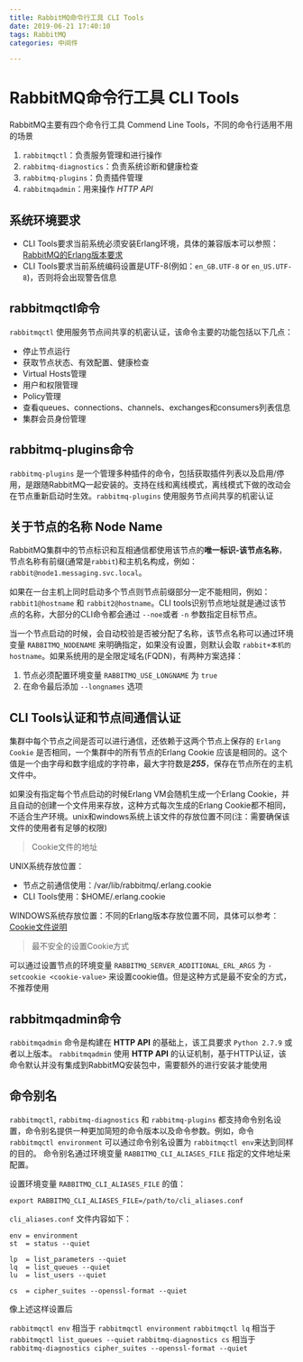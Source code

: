 ```yaml
---
title: RabbitMQ命令行工具 CLI Tools
date: 2019-06-21 17:40:10
tags: RabbitMQ
categories: 中间件

---
```


# RabbitMQ命令行工具 CLI Tools

RabbitMQ主要有四个命令行工具 Commend Line Tools，不同的命令行适用不用的场景

1. `rabbitmqctl`：负责服务管理和进行操作
2. `rabbitmq-diagnostics`：负责系统诊断和健康检查
3. `rabbitmq-plugins`：负责插件管理
4. `rabbitmqadmin`：用来操作 *HTTP API*

## 系统环境要求

- CLI Tools要求当前系统必须安装Erlang环境，具体的兼容版本可以参照： [RabbitMQ的Erlang版本要求](https://www.rabbitmq.com/which-erlang.html)
- CLI Tools要求当前系统编码设置是UTF-8(例如：`en_GB.UTF-8` or `en_US.UTF-8`)，否则将会出现警告信息

## rabbitmqctl命令

`rabbitmqctl` 使用服务节点间共享的机密认证，该命令主要的功能包括以下几点：

- 停止节点运行
- 获取节点状态、有效配置、健康检查
- Virtual Hosts管理
- 用户和权限管理
- Policy管理
- 查看queues、connections、channels、exchanges和consumers列表信息
- 集群会员身份管理

## rabbitmq-plugins命令

`rabbitmq-plugins` 是一个管理多种插件的命令，包括获取插件列表以及启用/停用，是跟随RabbitMQ一起安装的。支持在线和离线模式，离线模式下做的改动会在节点重新启动时生效。`rabbitmq-plugins` 使用服务节点间共享的机密认证

## 关于节点的名称 Node Name

RabbitMQ集群中的节点标识和互相通信都使用该节点的**唯一标识-该节点名称**，节点名称有前缀(通常是`rabbit`)和主机名构成，例如：`rabbit@node1.messaging.svc.local`。

如果在一台主机上同时启动多个节点则节点前缀部分一定不能相同，例如：`rabbit1@hostname` 和 `rabbit2@hostname`。CLI tools识别节点地址就是通过该节点的名称，大部分的CLI命令都会通过 `--noe`或者 `-n` 参数指定目标节点。

当一个节点启动的时候，会自动校验是否被分配了名称，该节点名称可以通过环境变量 `RABBITMQ_NODENAME` 来明确指定，如果没有设置，则默认会取 `rabbit+本机的hostname`。如果系统用的是全限定域名(FQDN)，有两种方案选择：

1. 节点必须配置环境变量 `RABBITMQ_USE_LONGNAME` 为 `true`
2. 在命令最后添加 `--longnames` 选项 

## CLI Tools认证和节点间通信认证

集群中每个节点之间是否可以进行通信，还依赖于这两个节点上保存的 `Erlang Cookie` 是否相同，一个集群中的所有节点的Erlang Cookie 应该是相同的。这个值是一个由字母和数字组成的字符串，最大字符数是***255***，保存在节点所在的主机文件中。

如果没有指定每个节点启动的时候Erlang VM会随机生成一个Erlang Cookie，并且自动的创建一个文件用来存放，这种方式每次生成的Erlang Cookie都不相同，不适合生产环境。unix和windows系统上该文件的存放位置不同(注：需要确保该文件的使用者有足够的权限)

> Cookie文件的地址

UNIX系统存放位置：

- 节点之前通信使用：/var/lib/rabbitmq/.erlang.cookie
- CLI Tools使用：$HOME/.erlang.cookie

WINDOWS系统存放位置：不同的Erlang版本存放位置不同，具体可以参考：[Cookie文件说明](https://www.rabbitmq.com/clustering.html#erlang-cookie)

> 最不安全的设置Cookie方式

可以通过设置节点的环境变量 `RABBITMQ_SERVER_ADDITIONAL_ERL_ARGS` 为 `-setcookie <cookie-value>` 来设置cookie值。但是这种方式是最不安全的方式，不推荐使用

## rabbitmqadmin命令

`rabbitmqadmin` 命令是构建在 **HTTP API** 的基础上，该工具要求 `Python 2.7.9` 或者以上版本。 `rabbitmqadmin` 使用 **HTTP API** 的认证机制，基于HTTP认证，该命令默认并没有集成到RabbitMQ安装包中，需要额外的进行安装才能使用

## 命令别名

`rabbitmqctl`, `rabbitmq-diagnostics` 和 `rabbitmq-plugins` 都支持命令别名设置，命令别名提供一种更加简短的命令版本以及命令参数。例如，命令 `rabbitmqctl environment` 可以通过命令别名设置为 `rabbitmqctl env`来达到同样的目的。 命令别名通过环境变量 `RABBITMQ_CLI_ALIASES_FILE` 指定的文件地址来配置。

设置环境变量 `RABBITMQ_CLI_ALIASES_FILE` 的值：
    
    export RABBITMQ_CLI_ALIASES_FILE=/path/to/cli_aliases.conf

`cli_aliases.conf` 文件内容如下：

	env = environment
	st  = status --quiet
	
	lp  = list_parameters --quiet
	lq  = list_queues --quiet
	lu  = list_users --quiet
	
	cs  = cipher_suites --openssl-format --quiet

像上述这样设置后

`rabbitmqctl env` 相当于 `rabbitmqctl environment`
`rabbitmqctl lq` 相当于 `rabbitmqctl list_queues --quiet`
`rabbitmq-diagnostics cs` 相当于 `rabbitmq-diagnostics cipher_suites --openssl-format --quiet`
